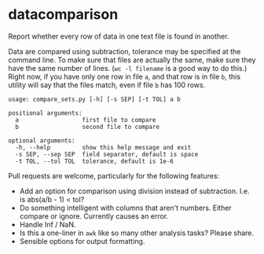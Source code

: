 datacomparison
==============

Report whether every row of data in one text file is found in another.

Data are compared using subtraction, tolerance may be specified at the command line.  To make sure that files are actually the same, make sure they have the same number of lines.  (`wc -l filename` is a good way to do this.)  Right now, if you have only one row in file `a`, and that row is in file `b`, this utility will say that the files match, even if file `b` has 100 rows.

```
usage: compare_sets.py [-h] [-s SEP] [-t TOL] a b

positional arguments:
  a                  first file to compare
  b                  second file to compare

optional arguments:
  -h, --help         show this help message and exit
  -s SEP, --sep SEP  field separator, default is space
  -t TOL, --tol TOL  tolerance, default is 1e-6
```

Pull requests are welcome, particularly for the following features:

* Add an option for comparison using division instead of subtraction.  I.e. is abs(a/b - 1) < tol?
* Do something intelligent with columns that aren't numbers.  Either compare or ignore.  Currently causes an error.
* Handle Inf / NaN.
* Is this a one-liner in `awk` like so many other analysis tasks?  Please share.
* Sensible options for output formatting.
